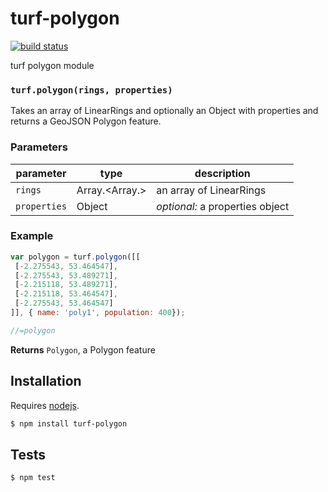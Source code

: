 # turf-polygon

[![build status](https://secure.travis-ci.org/Turfjs/turf-polygon.png)](http://travis-ci.org/Turfjs/turf-polygon)

turf polygon module


### `turf.polygon(rings, properties)`

Takes an array of LinearRings and optionally an Object with properties and returns a GeoJSON Polygon feature.


### Parameters

| parameter    | type                   | description                     |
| ------------ | ---------------------- | ------------------------------- |
| `rings`      | Array.<Array.<Number>> | an array of LinearRings         |
| `properties` | Object                 | _optional:_ a properties object |


### Example

```js
var polygon = turf.polygon([[
 [-2.275543, 53.464547],
 [-2.275543, 53.489271],
 [-2.215118, 53.489271],
 [-2.215118, 53.464547],
 [-2.275543, 53.464547]
]], { name: 'poly1', population: 400});

//=polygon
```


**Returns** `Polygon`, a Polygon feature

## Installation

Requires [nodejs](http://nodejs.org/).

```sh
$ npm install turf-polygon
```

## Tests

```sh
$ npm test
```


